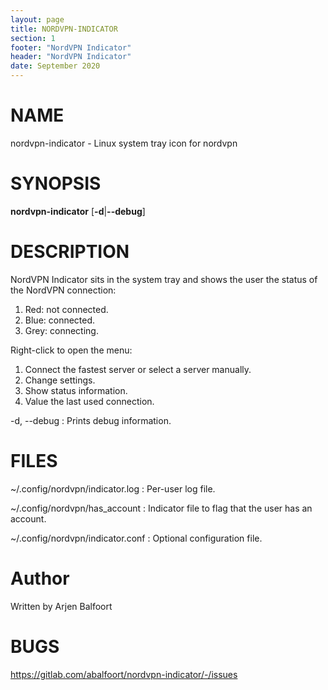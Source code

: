 ```yaml
---
layout: page
title: NORDVPN-INDICATOR
section: 1
footer: "NordVPN Indicator"
header: "NordVPN Indicator"
date: September 2020
---
```


# NAME

nordvpn-indicator - Linux system tray icon for nordvpn

# SYNOPSIS

**nordvpn-indicator** \[**-d**|**--debug**]

# DESCRIPTION

NordVPN Indicator sits in the system tray and shows the
user the status of the NordVPN connection:

 1. Red: not connected.
 2. Blue: connected.
 3. Grey: connecting.

Right-click to open the menu:

 1. Connect the fastest server or select a server manually.
 2. Change settings.
 3. Show status information.
 4. Value the last used connection.

-d, --debug
:   Prints debug information.


# FILES

~/.config/nordvpn/indicator.log
:   Per-user log file.

~/.config/nordvpn/has_account
:   Indicator file to flag that the user has an account.

~/.config/nordvpn/indicator.conf
:   Optional configuration file.

# Author

Written by Arjen Balfoort

# BUGS

https://gitlab.com/abalfoort/nordvpn-indicator/-/issues


